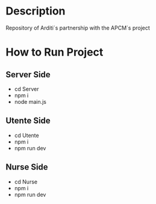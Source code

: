 
# Description
Repository of Arditi´s partnership with the APCM´s project

# How to Run Project

## Server Side
- cd Server
- npm i 
- node main.js

## Utente Side
- cd Utente
- npm i 
- npm run dev

## Nurse Side
- cd Nurse
- npm i 
- npm run dev
